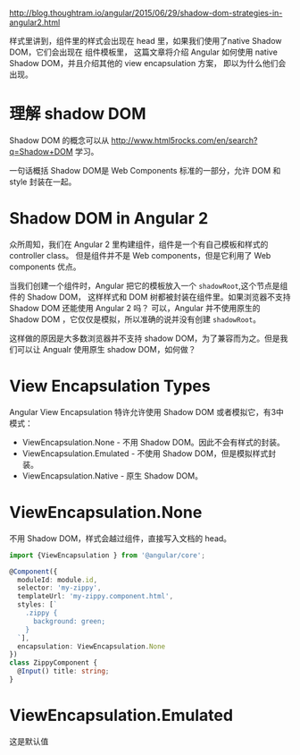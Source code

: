 http://blog.thoughtram.io/angular/2015/06/29/shadow-dom-strategies-in-angular2.html

样式里讲到，组件里的样式会出现在 head 里，如果我们使用了native Shadow DOM，它们会出现在 组件模板里，
这篇文章将介绍 Angular 如何使用 native Shadow DOM，并且介绍其他的 view encapsulation 方案，
即以为什么他们会出现。

# 理解 shadow DOM
Shadow DOM 的概念可以从 http://www.html5rocks.com/en/search?q=Shadow+DOM 学习。

一句话概括 Shadow DOM是 Web Components 标准的一部分，允许 DOM 和 style 封装在一起。

# Shadow DOM in Angular 2
众所周知，我们在 Angular 2 里构建组件，组件是一个有自己模板和样式的 controller class。
但是组件并不是 Web components，但是它利用了 Web components 优点。
  
当我们创建一个组件时，Angular 把它的模板放入一个 `shadowRoot`,这个节点是组件的 Shadow DOM，
这样样式和 DOM 树都被封装在组件里。如果浏览器不支持 Shadow DOM 还能使用 Angular 2 吗？
可以，Angular 并不使用原生的 Shadow DOM ，它仅仅是模拟，所以准确的说并没有创建 `shadowRoot`。

这样做的原因是大多数浏览器并不支持 shadow DOM，为了兼容而为之。但是我们可以让 Angualr 使用原生
shadow DOM，如何做？

# View Encapsulation Types
Angular View Encapsulation 特许允许使用 Shadow DOM 或者模拟它，有3中模式：

* ViewEncapsulation.None - 不用 Shadow DOM。因此不会有样式的封装。
* ViewEncapsulation.Emulated - 不使用 Shadow DOM，但是模拟样式封装。
* ViewEncapsulation.Native - 原生 Shadow DOM。

# ViewEncapsulation.None
不用 Shadow DOM，样式会越过组件，直接写入文档的 head。
```typescript
import {ViewEncapsulation } from '@angular/core';

@Component({
  moduleId: module.id,
  selector: 'my-zippy',
  templateUrl: 'my-zippy.component.html',
  styles: [`
    .zippy {
      background: green;
    }
  `],
  encapsulation: ViewEncapsulation.None
})
class ZippyComponent {
  @Input() title: string;
}
```

# ViewEncapsulation.Emulated
这是默认值